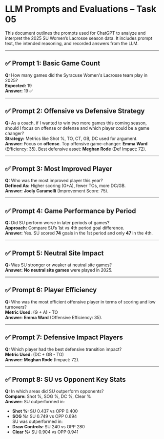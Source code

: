 
# LLM Prompts and Evaluations – Task 05

This document outlines the prompts used for ChatGPT to analyze and interpret the 2025 SU Women’s Lacrosse season data. It includes prompt text, the intended reasoning, and recorded answers from the LLM.

---

## ✅ Prompt 1: Basic Game Count
**Q:** How many games did the Syracuse Women's Lacrosse team play in 2025?  
**Expected:** 19  
**Answer:** 19 ✅

---

## ✅ Prompt 2: Offensive vs Defensive Strategy  
**Q:** As a coach, if I wanted to win two more games this coming season, should I focus on offense or defense and which player could be a game changer?  
**Strategy:** Metrics like Shot %, TO, CT, GB, DC used for argument.  
**Answer:** Focus on **offense**. Top offensive game-changer: **Emma Ward** (Efficiency: 35). Best defensive asset: **Meghan Rode** (Def Impact: 72).

---

## ✅ Prompt 3: Most Improved Player  
**Q:** Who was the most improved player this year?  
**Defined As:** Higher scoring (G+A), fewer TOs, more DC/GB.  
**Answer:** **Joely Caramelli** (Improvement Score: 75).

---

## ✅ Prompt 4: Game Performance by Period  
**Q:** Did SU perform worse in later periods of games?  
**Approach:** Compare SU’s 1st vs 4th period goal difference.  
**Answer:** Yes. SU scored **74** goals in the 1st period and only **47** in the 4th.

---

## ✅ Prompt 5: Neutral Site Impact  
**Q:** Was SU stronger or weaker at neutral site games?  
**Answer:** **No neutral site games** were played in 2025.

---

## ✅ Prompt 6: Player Efficiency  
**Q:** Who was the most efficient offensive player in terms of scoring and low turnovers?  
**Metric Used:** (G + A) - TO  
**Answer:** **Emma Ward** (Offensive Efficiency: 35).

---

## ✅ Prompt 7: Defensive Impact Players  
**Q:** Which player had the best defensive transition impact?  
**Metric Used:** (DC + GB - TO)  
**Answer:** **Meghan Rode** (Impact: 72).

---

## ✅ Prompt 8: SU vs Opponent Key Stats  
**Q:** In which areas did SU outperform opponents?  
**Compare:** Shot %, SOG %, DC %, Clear %  
**Answer:** SU outperformed in:
- **Shot %:** SU 0.437 vs OPP 0.400
- **SOG %:** SU 0.749 vs OPP 0.694  
SU was outperformed in:
- **Draw Controls:** SU 240 vs OPP 280  
- **Clear %:** SU 0.904 vs OPP 0.941
